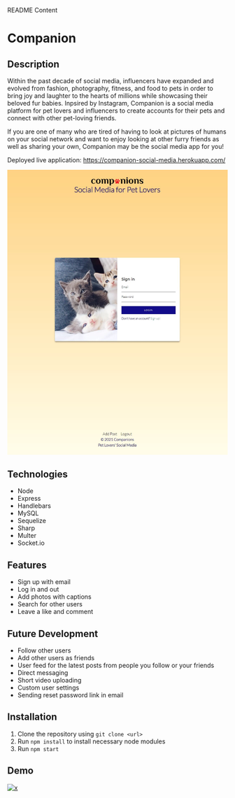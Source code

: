 README Content

# Companion

## Description
Within the past decade of social media, influencers have expanded and evolved from fashion, photography, fitness, and food to pets in order to bring joy and laughter to the hearts of millions while showcasing their beloved fur babies. Inpsired by Instagram, Companion is a social media platform for pet lovers and influencers to create accounts for their pets and connect with other pet-loving friends.

If you are one of many who are tired of having to look at pictures of humans on your social network and want to enjoy looking at other furry friends as well as sharing your own, Companion may be the social media app for you!

Deployed live application: https://companion-social-media.herokuapp.com/

![home-page](./assets/companion-home2.JPG)

## Technologies
- Node
- Express
- Handlebars
- MySQL
- Sequelize
- Sharp
- Multer
- Socket.io

## Features
- Sign up with email
- Log in and out
- Add photos with captions
- Search for other users
- Leave a like and comment

## Future Development
- Follow other users
- Add other users as friends
- User feed for the latest posts from people you follow or your friends
- Direct messaging
- Short video uploading
- Custom user settings
- Sending reset password link in email

## Installation
1. Clone the repository using `git clone <url>`
2. Run `npm install` to install necessary node modules
3. Run `npm start`

## Demo

[![x](https://img.youtube.com/vi/NmrVBgletuc/0.jpg)](https://www.youtube.com/watch?v=NmrVBgletuc)